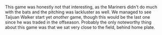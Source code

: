This game was honestly not that interesting, as the Mariners didn't do
much with the bats and the pitching was lackluster as well. We managed
to see Taijuan Walker start yet <i>another</i> game, though this would
be the last one since he was traded in the offseason. Probably the
only noteworthy thing about this game was that we sat very close to
the field, behind home plate.
